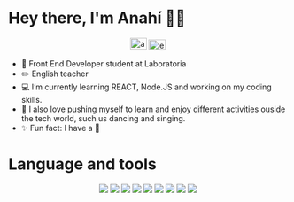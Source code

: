 # Hey there, I'm Anahí :woman_technologist:

<p align="center">
<a href="https://www.linkedin.com/in/anah%C3%AD-bravo-celis-886627128/" target="blank"><img src="https://raw.githubusercontent.com/rahuldkjain/github-profile-readme-generator/master/src/images/icons/Social/linked-in-alt.svg"  alt="anahibravoLinkedinProfile" height="21" width="30" /></a>
<a href="ajbravoc@gmail.com" target="blank"><img src="https://www.vectorlogo.zone/logos/gmail/gmail-icon.svg" alt="emailAnahiBravo" height="18" width="31" /></a>
</p>


- 👀 Front End Developer student at Laboratoria 
- :pencil2: English teacher
- 💻 I’m currently learning REACT, Node.JS and working on my coding skills.
- :musical_note: I also love pushing myself to learn and enjoy different activities ouside the tech world, such us dancing and singing. 
- :sparkles: Fun fact: I have a :dog: 


# Language and tools

<div id="stats" align="center">
<img src="https://img.shields.io/badge/HTML5-E34F26?style=for-the-badge&logo=html5&logoColor=white" />
<img src="https://img.shields.io/badge/CSS3-1572B6?style=for-the-badge&logo=css3&logoColor=white" />
<img src="https://img.shields.io/badge/JavaScript-323330?style=for-the-badge&logo=javascript&logoColor=F7DF1E" />
<img src="https://img.shields.io/badge/GIT-E44C30?style=for-the-badge&logo=git&logoColor=white" />
<img src="https://img.shields.io/badge/GitHub-100000?style=for-the-badge&logo=github&logoColor=white" />
<img src="https://img.shields.io/badge/VSCode-0078D4?style=for-the-badge&logo=visual%20studio%20code&logoColor=white" />
<img src="https://img.shields.io/badge/firebase-ffca28?style=for-the-badge&logo=firebase&logoColor=black" />
<img src="https://img.shields.io/badge/Figma-F24E1E?style=for-the-badge&logo=figma&logoColor=white" />
<img src="https://img.shields.io/badge/Trello-0052CC?style=for-the-badge&logo=trello&logoColor=white" />
</div>
<!---
Ajbravoc/Ajbravoc is a ✨ special ✨ repository because its `README.md` (this file) appears on your GitHub profile.
You can click the Preview link to take a look at your changes.
--->
